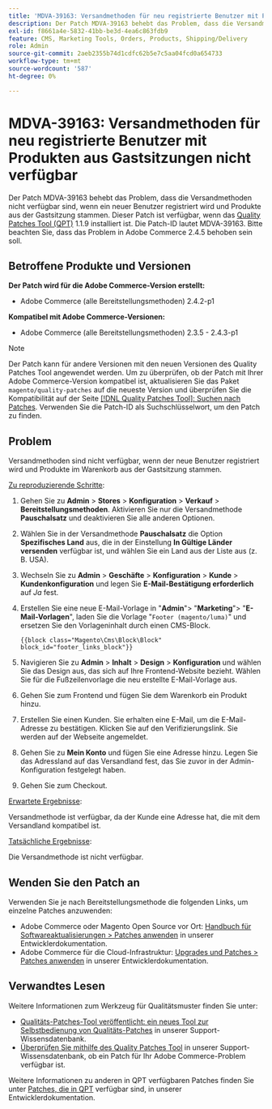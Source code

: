 ```yaml
---
title: 'MDVA-39163: Versandmethoden für neu registrierte Benutzer mit Produkten aus Gastsitzungen nicht verfügbar'
description: Der Patch MDVA-39163 behebt das Problem, dass die Versandmethoden nicht verfügbar sind, wenn ein neuer Benutzer registriert wird und Produkte aus der Gastsitzung stammen. Dieser Patch ist verfügbar, wenn das [Quality Patches Tool (QPT)](/help/announcements/adobe-commerce-announcements/magento-quality-patches-released-new-tool-to-self-serve-quality-patches.md) 1.1.9 installiert ist. Die Patch-ID lautet MDVA-39163. Bitte beachten Sie, dass das Problem in Adobe Commerce 2.4.5 behoben sein soll.
exl-id: f8661a4e-5832-41bb-be3d-4ea6c863fdb9
feature: CMS, Marketing Tools, Orders, Products, Shipping/Delivery
role: Admin
source-git-commit: 2aeb2355b74d1cdfc62b5e7c5aa04fcd0a654733
workflow-type: tm+mt
source-wordcount: '587'
ht-degree: 0%

---
```


# MDVA-39163: Versandmethoden für neu registrierte Benutzer mit Produkten aus Gastsitzungen nicht verfügbar

Der Patch MDVA-39163 behebt das Problem, dass die Versandmethoden nicht verfügbar sind, wenn ein neuer Benutzer registriert wird und Produkte aus der Gastsitzung stammen. Dieser Patch ist verfügbar, wenn das [Quality Patches Tool (QPT)](/help/announcements/adobe-commerce-announcements/magento-quality-patches-released-new-tool-to-self-serve-quality-patches.md) 1.1.9 installiert ist. Die Patch-ID lautet MDVA-39163. Bitte beachten Sie, dass das Problem in Adobe Commerce 2.4.5 behoben sein soll.

## Betroffene Produkte und Versionen

**Der Patch wird für die Adobe Commerce-Version erstellt:**

* Adobe Commerce (alle Bereitstellungsmethoden) 2.4.2-p1

**Kompatibel mit Adobe Commerce-Versionen:**

* Adobe Commerce (alle Bereitstellungsmethoden) 2.3.5 - 2.4.3-p1

>[!NOTE]
>
>Der Patch kann für andere Versionen mit den neuen Versionen des Quality Patches Tool angewendet werden. Um zu überprüfen, ob der Patch mit Ihrer Adobe Commerce-Version kompatibel ist, aktualisieren Sie das Paket `magento/quality-patches` auf die neueste Version und überprüfen Sie die Kompatibilität auf der Seite [[!DNL Quality Patches Tool]: Suchen nach Patches](https://experienceleague.adobe.com/tools/commerce-quality-patches/index.html). Verwenden Sie die Patch-ID als Suchschlüsselwort, um den Patch zu finden.

## Problem

Versandmethoden sind nicht verfügbar, wenn der neue Benutzer registriert wird und Produkte im Warenkorb aus der Gastsitzung stammen.

<u>Zu reproduzierende Schritte</u>:

1. Gehen Sie zu **Admin** > **Stores** > **Konfiguration** > **Verkauf** > **Bereitstellungsmethoden**. Aktivieren Sie nur die Versandmethode **Pauschalsatz** und deaktivieren Sie alle anderen Optionen.
1. Wählen Sie in der Versandmethode **Pauschalsatz** die Option **Spezifisches Land** aus, die in der Einstellung **In Gültige Länder versenden** verfügbar ist, und wählen Sie ein Land aus der Liste aus (z. B. USA).
1. Wechseln Sie zu **Admin** > **Geschäfte** > **Konfiguration** > **Kunde** > **Kundenkonfiguration** und legen Sie **E-Mail-Bestätigung erforderlich** auf _Ja_ fest.
1. Erstellen Sie eine neue E-Mail-Vorlage in &quot;**Admin**&quot;> &quot;**Marketing**&quot;> &quot;**E-Mail-Vorlagen**&quot;, laden Sie die Vorlage &quot;`Footer (magento/luma)`&quot; und ersetzen Sie den Vorlageninhalt durch einen CMS-Block.

   ```CMS
   {{block class="Magento\Cms\Block\Block" block_id="footer_links_block"}}
   ```

1. Navigieren Sie zu **Admin** > **Inhalt** > **Design** > **Konfiguration** und wählen Sie das Design aus, das sich auf Ihre Frontend-Website bezieht. Wählen Sie für die Fußzeilenvorlage die neu erstellte E-Mail-Vorlage aus.
1. Gehen Sie zum Frontend und fügen Sie dem Warenkorb ein Produkt hinzu.
1. Erstellen Sie einen Kunden. Sie erhalten eine E-Mail, um die E-Mail-Adresse zu bestätigen. Klicken Sie auf den Verifizierungslink. Sie werden auf der Webseite angemeldet.
1. Gehen Sie zu **Mein Konto** und fügen Sie eine Adresse hinzu. Legen Sie das Adressland auf das Versandland fest, das Sie zuvor in der Admin-Konfiguration festgelegt haben.
1. Gehen Sie zum Checkout.

<u>Erwartete Ergebnisse</u>:

Versandmethode ist verfügbar, da der Kunde eine Adresse hat, die mit dem Versandland kompatibel ist.

<u>Tatsächliche Ergebnisse</u>:

Die Versandmethode ist nicht verfügbar.

## Wenden Sie den Patch an

Verwenden Sie je nach Bereitstellungsmethode die folgenden Links, um einzelne Patches anzuwenden:

* Adobe Commerce oder Magento Open Source vor Ort: [Handbuch für Softwareaktualisierungen > Patches anwenden](https://experienceleague.adobe.com/en/docs/commerce-operations/tools/quality-patches-tool/usage) in unserer Entwicklerdokumentation.
* Adobe Commerce für die Cloud-Infrastruktur: [Upgrades und Patches > Patches anwenden](https://experienceleague.adobe.com/en/docs/commerce-cloud-service/user-guide/develop/upgrade/apply-patches) in unserer Entwicklerdokumentation.

## Verwandtes Lesen

Weitere Informationen zum Werkzeug für Qualitätsmuster finden Sie unter:

* [Qualitäts-Patches-Tool veröffentlicht: ein neues Tool zur Selbstbedienung von Qualitäts-Patches](/help/announcements/adobe-commerce-announcements/magento-quality-patches-released-new-tool-to-self-serve-quality-patches.md) in unserer Support-Wissensdatenbank.
* [Überprüfen Sie mithilfe des Quality Patches Tool](/help/support-tools/patches-available-in-qpt-tool/check-patch-for-magento-issue-with-magento-quality-patches.md) in unserer Support-Wissensdatenbank, ob ein Patch für Ihr Adobe Commerce-Problem verfügbar ist.

Weitere Informationen zu anderen in QPT verfügbaren Patches finden Sie unter [Patches, die in QPT](https://experienceleague.adobe.com/tools/commerce-quality-patches/index.html) verfügbar sind, in unserer Entwicklerdokumentation.
